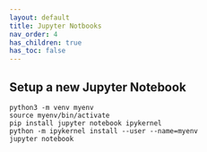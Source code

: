 ```yaml
---
layout: default
title: Jupyter Notbooks
nav_order: 4
has_children: true
has_toc: false
---
```



## Setup a new Jupyter Notebook
```
python3 -m venv myenv
source myenv/bin/activate
pip install jupyter notebook ipykernel
python -m ipykernel install --user --name=myenv
jupyter notebook
```
